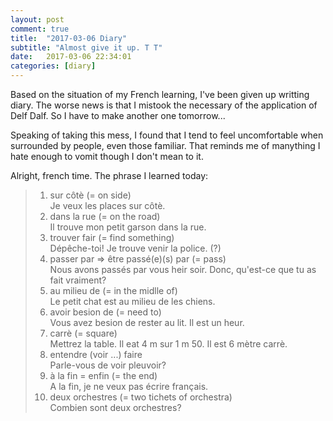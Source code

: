 ```yaml
---
layout: post
comment: true
title:  "2017-03-06 Diary"
subtitle: "Almost give it up. T T"
date:   2017-03-06 22:34:01
categories: [diary]
---
```


Based on the situation of my French learning, I've been given up writting diary. The worse news is that I mistook the necessary of the application of Delf Dalf. So I have to make another one tomorrow...

Speaking of taking this mess, I found that I tend to feel uncomfortable when surrounded by people, even those familiar. That reminds me of manything I hate enough to vomit though I don't mean to it.

Alright, french time. The phrase I learned today:

>1. sur côtè (= on side)  
>Je veux les places sur côtè.
>2. dans la rue (= on the road)  
>Il trouve mon petit garson dans la rue.
>3. trouver fair (= find something)  
>Dépêche-toi! Je trouve venir la police. (?)
>4. passer par => être passé(e)(s) par (= pass)  
>Nous avons passés par vous heir soir. Donc, qu'est-ce que tu as fait vraiment?
>5. au milieu de (= in the midlle of)  
>Le petit chat est au milieu de les chiens.
>6. avoir besion de (= need to)  
>Vous avez besion de rester au lit. Il est un heur.
>7. carrè (= square)  
>Mettrez la table. Il eat 4 m sur 1 m 50. Il est 6 mètre carrè.
>8. entendre (voir ...) faire  
>Parle-vous de voir pleuvoir? 
>9. à la fin = enfin (= the end)  
>A la fin, je ne veux pas écrire français.
>10. deux orchestres (= two tichets of orchestra)  
>Combien sont deux orchestres?